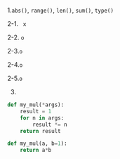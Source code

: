1.`abs()`, `range()`, `len()`, `sum()`, `type()`

2-1. ` x`

2-2. `o`

2-3.`o`

2-4.`o`

2-5.`o`

3.

```python
def my_mul(*args):
    result = 1
    for n in args:
        result *= n
    return result
```

```python
def my_mul(a, b=1):
    return a*b
```

